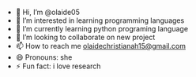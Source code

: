 - 👋 Hi, I’m @olaide05
- 👀 I’m interested in learning programming languages
- 🌱 I’m currently learning python programing language
- 💞️ I’m looking to collaborate on new project
- 📫 How to reach me olaidechristianah15@gmail.com
- 😄 Pronouns: she
- ⚡ Fun fact: i love research

<!---
olaide05/olaide05 is a ✨ special ✨ repository because its `README.md` (this file) appears on your GitHub profile.
You can click the Preview link to take a look at your changes.
--->
